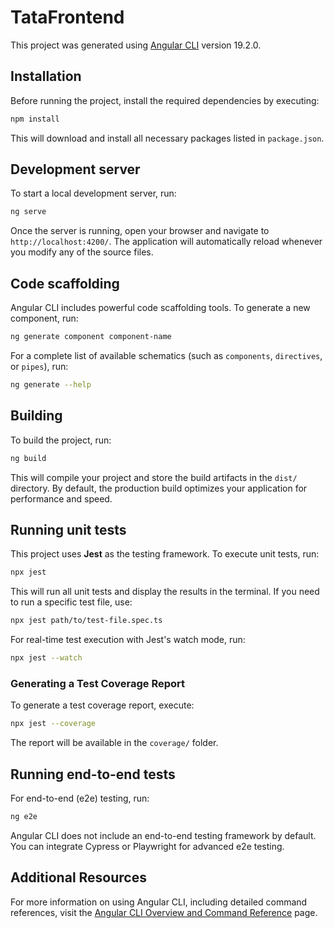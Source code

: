 # TataFrontend

This project was generated using [Angular CLI](https://github.com/angular/angular-cli) version 19.2.0.

## Installation

Before running the project, install the required dependencies by executing:

```bash
npm install
```

This will download and install all necessary packages listed in `package.json`.

## Development server

To start a local development server, run:

```bash
ng serve
```

Once the server is running, open your browser and navigate to `http://localhost:4200/`. The application will automatically reload whenever you modify any of the source files.

## Code scaffolding

Angular CLI includes powerful code scaffolding tools. To generate a new component, run:

```bash
ng generate component component-name
```

For a complete list of available schematics (such as `components`, `directives`, or `pipes`), run:

```bash
ng generate --help
```

## Building

To build the project, run:

```bash
ng build
```

This will compile your project and store the build artifacts in the `dist/` directory. By default, the production build optimizes your application for performance and speed.

## Running unit tests

This project uses **Jest** as the testing framework. To execute unit tests, run:

```bash
npx jest
```

This will run all unit tests and display the results in the terminal. If you need to run a specific test file, use:

```bash
npx jest path/to/test-file.spec.ts
```

For real-time test execution with Jest's watch mode, run:

```bash
npx jest --watch
```

### Generating a Test Coverage Report

To generate a test coverage report, execute:

```bash
npx jest --coverage
```

The report will be available in the `coverage/` folder.

## Running end-to-end tests

For end-to-end (e2e) testing, run:

```bash
ng e2e
```

Angular CLI does not include an end-to-end testing framework by default. You can integrate Cypress or Playwright for advanced e2e testing.

## Additional Resources

For more information on using Angular CLI, including detailed command references, visit the [Angular CLI Overview and Command Reference](https://angular.dev/tools/cli) page.

